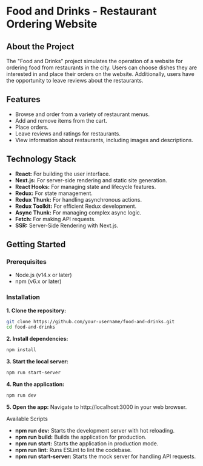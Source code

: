 # Food and Drinks - Restaurant Ordering Website

## About the Project

The "Food and Drinks" project simulates the operation of a website for ordering food from restaurants in the city. Users can choose dishes they are interested in and place their orders on the website. Additionally, users have the opportunity to leave reviews about the restaurants.

## Features

- Browse and order from a variety of restaurant menus.
- Add and remove items from the cart.
- Place orders.
- Leave reviews and ratings for restaurants.
- View information about restaurants, including images and descriptions.

## Technology Stack

- **React:** For building the user interface.
- **Next.js:** For server-side rendering and static site generation.
- **React Hooks:** For managing state and lifecycle features.
- **Redux:** For state management.
- **Redux Thunk:** For handling asynchronous actions.
- **Redux Toolkit:** For efficient Redux development.
- **Async Thunk:** For managing complex async logic.
- **Fetch:** For making API requests.
- **SSR:** Server-Side Rendering with Next.js.

## Getting Started

### Prerequisites

- Node.js (v14.x or later)
- npm (v6.x or later)

### Installation

**1. Clone the repository:**

```sh
git clone https://github.com/your-username/food-and-drinks.git
cd food-and-drinks
```

**2. Install dependencies:**

```sh
npm install
```

**3. Start the local server:**

```sh
npm run start-server
```

**4. Run the application:**

```sh
npm run dev
```

**5. Open the app:**
Navigate to http://localhost:3000 in your web browser.

Available Scripts
- **npm run dev:** Starts the development server with hot reloading.
- **npm run build:** Builds the application for production.
- **npm run start:** Starts the application in production mode.
- **npm run lint:** Runs ESLint to lint the codebase.
- **npm run start-server:** Starts the mock server for handling API requests.
